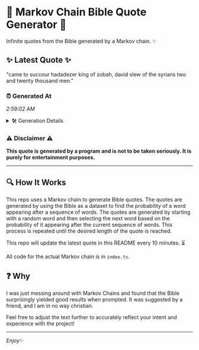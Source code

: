 # 📖 Markov Chain Bible Quote Generator 📖

Infinite quotes from the Bible generated by a Markov chain. ✨

## ✨ Latest Quote ✨
"came to succour hadadezer king of zobah, david slew of the syrians two and twenty thousand men."

### ⏰ Generated At
*2:59:02 AM*

<details>
    <summary>🛠️ Generation Details</summary>
    <p>
        <strong>🌱 Seed:</strong> came<br>
        <strong>🔄 Iterations:</strong> 16<br>
        <strong>📜 Context History:</strong><br>[ came ]: to<br>[ came, to ]: succour<br>[ came, to, succour ]: hadadezer<br>[ came, to, succour, hadadezer ]: king<br>[ came, to, succour, hadadezer, king ]: of<br>[ came, to, succour, hadadezer, king, of ]: zobah,<br>[ to, succour, hadadezer, king, of, zobah, ]: david<br>[ succour, hadadezer, king, of, zobah,, david ]: slew<br>[ hadadezer, king, of, zobah,, david, slew ]: of<br>[ king, of, zobah,, david, slew, of ]: the<br>[ of, zobah,, david, slew, of, the ]: syrians<br>[ zobah,, david, slew, of, the, syrians ]: two<br>[ david, slew, of, the, syrians, two ]: and<br>[ slew, of, the, syrians, two, and ]: twenty<br>[ of, the, syrians, two, and, twenty ]: thousand<br>[ the, syrians, two, and, twenty, thousand ]: men.<br>
    </p>
</details>

### ⚠️ Disclaimer ⚠️
**This quote is generated by a program and is not to be taken seriously. It is purely for entertainment purposes.**

---

## 🔍 How It Works

This repo uses a Markov chain to generate Bible quotes. The quotes are generated by using the Bible as a dataset to find the probability of a word appearing after a sequence of words. The quotes are generated by starting with a random word and then selecting the next word based on the probability of it appearing after the current sequence of words. This process is repeated until the desired length of the quote is reached.

This repo will update the latest quote in this README every 10 minutes. ⏳

All code for the actual Markov chain is in `index.ts`.

## ❓ Why

I was just messing around with Markov Chains and found that the Bible surprisingly yielded good results when prompted. 
It was suggested by a friend, and I am in no way christian.

Feel free to adjust the text further to accurately reflect your intent and experience with the project!

---

*Enjoy*✨
